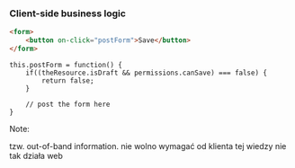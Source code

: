 ### Client-side business logic

``` html
<form>
    <button on-click="postForm">Save</button>
</form>
```
<pre class="fragment"><code class="js">this.postForm = function() {
    if((theResource.isDraft && permissions.canSave) === false) {
        return false;
    }

    // post the form here
}
</code></pre>

Note:

tzw. out-of-band information. nie wolno wymagać od klienta tej wiedzy
nie tak działa web
